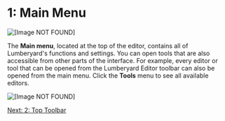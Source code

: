 # 1: Main Menu<a name="understanding-main-menu"></a>

![\[Image NOT FOUND\]](http://docs.aws.amazon.com/lumberyard/latest/gettingstartedguide/images/understanding-mainmenu.png)

The **Main menu**, located at the top of the editor, contains all of Lumberyard's functions and settings\. You can open tools that are also accessible from other parts of the interface\. For example, every editor or tool that can be opened from the Lumberyard Editor toolbar can also be opened from the main menu\. Click the **Tools** menu to see all available editors\.

![\[Image NOT FOUND\]](http://docs.aws.amazon.com/lumberyard/latest/gettingstartedguide/images/understanding-tools-menu.jpg)

[Next: 2: Top Toolbar](understanding-editor-toolbar.md)